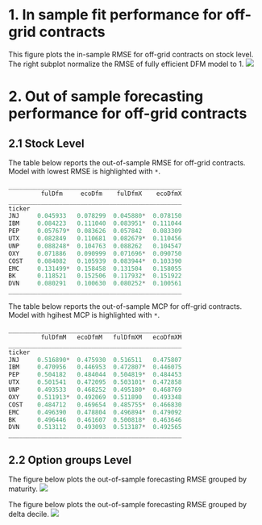 
# 1. In sample fit performance for off-grid contracts
This figure plots the in-sample RMSE for off-grid contracts on stock level. The right subplot normalize the RMSE of fully efficient DFM model to 1.
![](https://drive.google.com/uc?export=view&id=0B9DzYBQbrkqTNktuU1FISWU5VFk)



# 2. Out of sample forecasting performance for off-grid contracts

## 2.1 Stock Level
The table below reports the out-of-sample RMSE for off-grid contracts. Model with lowest RMSE is highlighted with `*`.
```python
________________________________________________
         fulDfm     ecoDfm    fulDfmX    ecoDfmX
________________________________________________
ticker
JNJ     0.045933   0.078299  0.045880*  0.078150
IBM     0.084223   0.111040  0.083951*  0.111044
PEP     0.057679*  0.083626  0.057842   0.083309
UTX     0.082849   0.110681  0.082679*  0.110456
UNP     0.088248*  0.104763  0.088262   0.104547
OXY     0.071886   0.090999  0.071696*  0.090750
COST    0.084082   0.105939  0.083944*  0.103390
EMC     0.131499*  0.158458  0.131504   0.158055
BK      0.118521   0.152506  0.117932*  0.151922
DVN     0.080291   0.100630  0.080252*  0.100561
________________________________________________
```

The table below reports the out-of-sample MCP for off-grid contracts. Model with hgihest MCP is highlighted with `*`.
```python
________________________________________________
         fulDfmM   ecoDfmM   fulDfmXM   ecoDfmXM
________________________________________________
ticker
JNJ     0.516890*  0.475930  0.516511   0.475807
IBM     0.470956   0.446953  0.472807*  0.446075
PEP     0.504182   0.484044  0.504819*  0.484453
UTX     0.501541   0.472095  0.503101*  0.472858
UNP     0.493533   0.468252  0.495180*  0.468769
OXY     0.511913*  0.492069  0.511890   0.493348
COST    0.484712   0.469654  0.485755*  0.466830
EMC     0.496390   0.478804  0.496894*  0.479092
BK      0.496446   0.461607  0.500818*  0.463646
DVN     0.513112   0.493093  0.513187*  0.492565
________________________________________________
```

## 2.2 Option groups Level
The figure below plots the out-of-sample forecasting RMSE grouped by maturity.
![](https://drive.google.com/uc?export=view&id=0B9DzYBQbrkqTbW1oT3RXVWliems)

The figure below plots the out-of-sample forecasting RMSE grouped by delta decile.
![](https://drive.google.com/uc?export=view&id=0B9DzYBQbrkqTNFVQWGhiekY3dHM)
